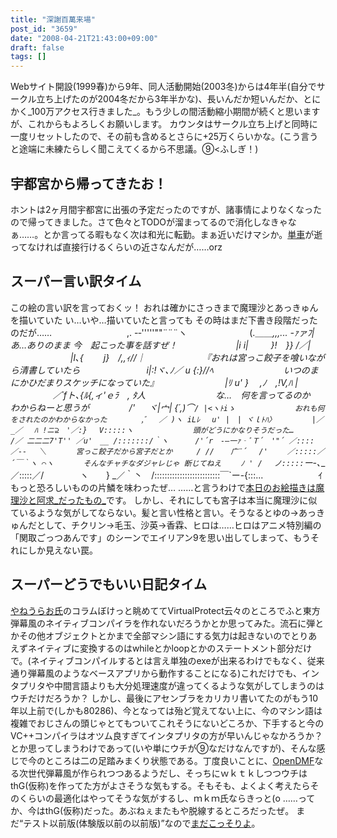 ```yaml
---
title: "深謝百萬来場"
post_id: "3659"
date: "2008-04-21T21:43:00+09:00"
draft: false
tags: []
---
```



Webサイト開設(1999春)から9年、同人活動開始(2003冬)からは4年半(自分でサークル立ち上げたのが2004冬だから3年半かな)、長いんだか短いんだか、とにかく_100万アクセス行きました_。もう少しの間活動縮小期間が続くと思いますが、これからもよろしくお願いします。 カウンタはサークル立ち上げと同時に一度リセットしたので、その前も含めるとさらに+25万くらいかな。(こう言うと途端に未練たらしく聞こえてくるから不思議。⑨<ふしぎ！)
## 宇都宮から帰ってきたお！
ホントは2ヶ月間宇都宮に出張の予定だったのですが、諸事情によりなくなったので帰ってきました。さて色々とTODOが溜まってるので消化しなきゃなぁ……。とか言ってる暇もなく次は和光に転勤。まぁ近いだけマシか。[単車](/tag/yb-1)が逝ってなければ直接行けるくらいの近さなんだが……orz
## スーパー言い訳タイム
この絵の言い訳を言っておくッ！ おれは確かにさっきまで魔理沙とあっきゅんを描いていた い…いや…描いていたと言っても その時はまだ下書き段階だったのだが…… 　　　　　　　　 ,. -‐'''''""¨¨¨ヽ 　　　　 　 　 (.＿＿_,,,... -ｧァﾌ|　　　　　　　　　　あ…ありのまま 今　起こった事を話すぜ！ 　 　 　 　 　 |i i|　 　 }!　}} /／| 　　　　 　 　 |l､{　 　j}　/,,ｨ//｜　　　　　　　『おれは宮っこ餃子を喰いながら清書していたら 　　　　　　　 i|:!ヾ､_ﾉ／ u {:}//ﾍ　　　　　　　　いつのまにかひだまりスケッチになっていた』 　　　　　　　 |ﾘ u' }　 ,ﾉ　_,!V,ﾊ | 　　 　 　 ／´fト､_{ﾙ{,ィ'ｅﾗ　, ﾀ人　　　　　　　　な…　何を言ってるのか　わからねーと思うが 　　　　 /' 　 ヾ|宀| {´,)⌒`/ |<ヽﾄiゝ　　　　　　　　おれも何をされたのかわからなかった 　　　　,ﾞ　 ／ )ヽ iLﾚ 　u' |　| ヾｌﾄﾊ〉 　　 　 |／_／　 ﾊ !ニ⊇　'／:} 　V:::::ヽ　　　　　　　　頭がどうにかなりそうだった… 　　　 /／ 二二二7'T'' ／u'　__ /:::::::/｀ヽ 　　　/'´r　-―一ｧ‐ﾞＴ´　'"´ ／::::／-‐ 　＼　　　　宮っこ餃子だから宮子だとか 　　 / // 　 广¨´ 　/'　　 ／:::::／´￣｀ヽ ⌒ヽ　　　　そんなチャチなダジャレじゃ 断じてねえ 　　ﾉ ' /　 ノ:::::`ー-､___／:::::／/ 　 　 　 ヽ　　} _／｀丶　/::::::::::::::::::::::::::￣`ー-{:::...　　　 　　　ｲ　 もっと恐ろしいものの片鱗を味わったぜ… ……と言うわけで[本日のお絵描きは魔理沙と阿求_だったもの_](/3660)です。 しかし、それにしても宮子は本当に魔理沙に似ているような気がしてならない。髪と言い性格と言い。そうなるとゆの→あっきゅんだとして、チクリン→毛玉、沙英→香霖、ヒロは……ヒロはアニメ特別編の「関取ごっつあんです」のシーンでエイリアン9を思い出してしまって、もうそれにしか見えない罠。
## スーパーどうでもいい日記タイム
[やねうらお氏](http://d.hatena.ne.jp/yaneurao/)のコラムぼけっと眺めててVirtualProtect云々のところでふと東方弾幕風のネイティブコンパイラを作れないだろうかとか思ってみた。流石に弾とかその他オブジェクトとかまで全部マシン語にする気力は起きないのでとりあえずネイティブに変換するのはwhileとかloopとかのステートメント部分だけで。(ネイティブコンパイルするとは言え単独のexeが出来るわけでもなく、従来通り弾幕風のようなベースアプリから動作することになる)これだけでも、インタプリタや中間言語よりも大分処理速度が違ってくるような気がしてしまうのはウチだけだろうか？ しかし、最後にアセンブラをカリカリ書いてたのがもう10年以上前で(しかも80286)、今となっては殆ど覚えてない上に、今のマシン語は複雑でおじさんの頭じゃとてもついてこれそうにないどころか、下手すると今のVC++コンパイラはオツム良すぎてインタプリタの方が早いんじゃなかろうか？とか思ってしまうわけであって(いや単にウチが⑨なだけなんですが)、そんな感じで今のところは二の足踏みまくり状態である。丁度良いことに、[OpenDMF](http://dmf.shrinemaiden.org/OpenDMF)なる次世代弾幕風が作られつつあるようだし、そっちにｗｋｔｋしつつウチはthG(仮称)を作ってた方がよさそうな気もする。そもそも、よくよく考えたらそのくらいの最適化はやってそうな気がするし、ｍｋｍ氏ならきっと(o ……ってか、今はthG(仮称)だった。あぶねぇまたもや脱線するところだったぜ。 まだ“テスト以前版(体験版以前の以前版)”なので[まだこっそりよ](http://thg.danmaq.com/)。

